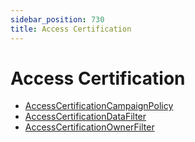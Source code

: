 ```yaml
---
sidebar_position: 730
title: Access Certification
---
```


# Access Certification

* [AccessCertificationCampaignPolicy](accesscertificationcampaignpolicy/index "AccessCertificationCampaignPolicy")
* [AccessCertificationDataFilter](accesscertificationdatafilter/index "Access Certification Data Filter")
* [AccessCertificationOwnerFilter](accesscertificationownerfilter/index "AccessCertificationOwnerFilter")